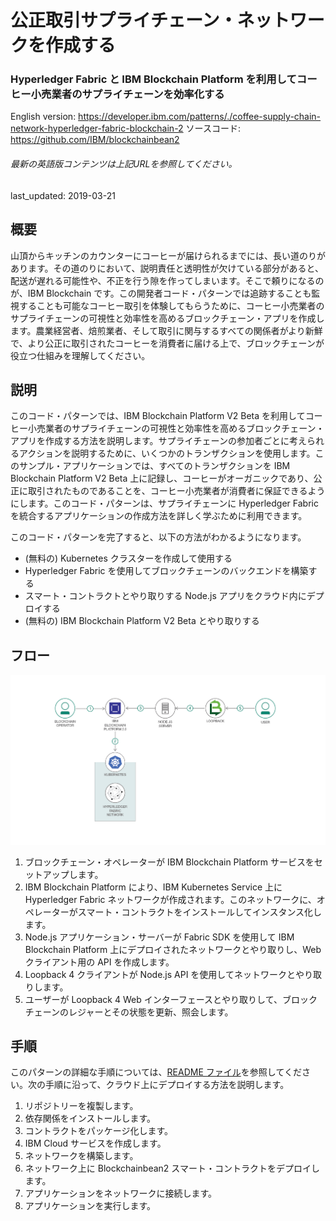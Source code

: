 # 公正取引サプライチェーン・ネットワークを作成する

### Hyperledger Fabric と IBM Blockchain Platform を利用してコーヒー小売業者のサプライチェーンを効率化する

English version: https://developer.ibm.com/patterns/./coffee-supply-chain-network-hyperledger-fabric-blockchain-2
  ソースコード: https://github.com/IBM/blockchainbean2

###### 最新の英語版コンテンツは上記URLを参照してください。
last_updated: 2019-03-21

 
## 概要

山頂からキッチンのカウンターにコーヒーが届けられるまでには、長い道のりがあります。その道のりにおいて、説明責任と透明性が欠けている部分があると、配送が遅れる可能性や、不正を行う隙を作ってしまいます。そこで頼りになるのが、IBM Blockchain です。この開発者コード・パターンでは追跡することも監視することも可能なコーヒー取引を体験してもらうために、コーヒー小売業者のサプライチェーンの可視性と効率性を高めるブロックチェーン・アプリを作成します。農業経営者、焙煎業者、そして取引に関与するすべての関係者がより新鮮で、より公正に取引されたコーヒーを消費者に届ける上で、ブロックチェーンが役立つ仕組みを理解してください。

## 説明

このコード・パターンでは、IBM Blockchain Platform V2 Beta を利用してコーヒー小売業者のサプライチェーンの可視性と効率性を高めるブロックチェーン・アプリを作成する方法を説明します。サプライチェーンの参加者ごとに考えられるアクションを説明するために、いくつかのトランザクションを使用します。このサンプル・アプリケーションでは、すべてのトランザクションを IBM Blockchain Platform V2 Beta 上に記録し、コーヒーがオーガニックであり、公正に取引されたものであることを、コーヒー小売業者が消費者に保証できるようにします。このコード・パターンは、サプライチェーンに Hyperledger Fabric を統合するアプリケーションの作成方法を詳しく学ぶために利用できます。

このコード・パターンを完了すると、以下の方法がわかるようになります。

* (無料の) Kubernetes クラスターを作成して使用する
* Hyperledger Fabric を使用してブロックチェーンのバックエンドを構築する
* スマート・コントラクトとやり取りする Node.js アプリをクラウド内にデプロイする
* (無料の) IBM Blockchain Platform V2 Beta とやり取りする

## フロー

![フロー](./images/app-architecture-3.png)

1. ブロックチェーン・オペレーターが IBM Blockchain Platform サービスをセットアップします。
1. IBM Blockchain Platform により、IBM Kubernetes Service 上に Hyperledger Fabric ネットワークが作成されます。このネットワークに、オペレーターがスマート・コントラクトをインストールしてインスタンス化します。
1. Node.js アプリケーション・サーバーが Fabric SDK を使用して IBM Blockchain Platform 上にデプロイされたネットワークとやり取りし、Web クライアント用の API を作成します。
1. Loopback 4 クライアントが Node.js API を使用してネットワークとやり取りします。
1. ユーザーが Loopback 4 Web インターフェースとやり取りして、ブロックチェーンのレジャーとその状態を更新、照会します。

## 手順

このパターンの詳細な手順については、[README ファイル](https://github.com/IBM/blockchainbean2/blob/master/README.md)を参照してください。次の手順に沿って、クラウド上にデプロイする方法を説明します。

1. リポジトリーを複製します。
2. 依存関係をインストールします。
3. コントラクトをパッケージ化します。
4. IBM Cloud サービスを作成します。
5. ネットワークを構築します。
6. ネットワーク上に Blockchainbean2 スマート・コントラクトをデプロイします。
7. アプリケーションをネットワークに接続します。
8. アプリケーションを実行します。
